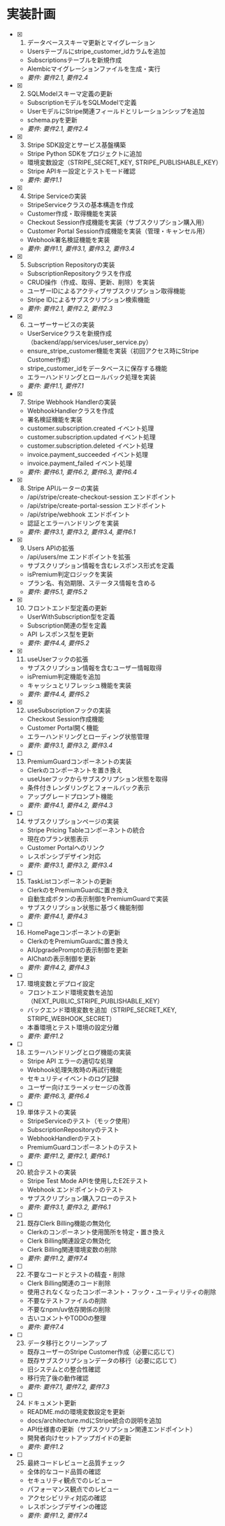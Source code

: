 # 実装計画

- [x] 1. データベーススキーマ更新とマイグレーション
  - Usersテーブルにstripe_customer_idカラムを追加
  - Subscriptionsテーブルを新規作成
  - Alembicマイグレーションファイルを生成・実行
  - _要件: 要件2.1, 要件2.4_

- [x] 2. SQLModelスキーマ定義の更新
  - SubscriptionモデルをSQLModelで定義
  - UserモデルにStripe関連フィールドとリレーションシップを追加
  - schema.pyを更新
  - _要件: 要件2.1, 要件2.4_

- [x] 3. Stripe SDK設定とサービス基盤構築
  - Stripe Python SDKをプロジェクトに追加
  - 環境変数設定（STRIPE_SECRET_KEY, STRIPE_PUBLISHABLE_KEY）
  - Stripe APIキー設定とテストモード確認
  - _要件: 要件1.1_

- [x] 4. Stripe Serviceの実装
  - StripeServiceクラスの基本構造を作成
  - Customer作成・取得機能を実装
  - Checkout Session作成機能を実装（サブスクリプション購入用）
  - Customer Portal Session作成機能を実装（管理・キャンセル用）
  - Webhook署名検証機能を実装
  - _要件: 要件1.1, 要件3.1, 要件3.2, 要件3.4_

- [x] 5. Subscription Repositoryの実装
  - SubscriptionRepositoryクラスを作成
  - CRUD操作（作成、取得、更新、削除）を実装
  - ユーザーIDによるアクティブサブスクリプション取得機能
  - Stripe IDによるサブスクリプション検索機能
  - _要件: 要件2.1, 要件2.2, 要件2.3_

- [x] 6. ユーザーサービスの実装
  - UserServiceクラスを新規作成（backend/app/services/user_service.py）
  - ensure_stripe_customer機能を実装（初回アクセス時にStripe Customer作成）
  - stripe_customer_idをデータベースに保存する機能
  - エラーハンドリングとロールバック処理を実装
  - _要件: 要件1.1, 要件7.1_

- [x] 7. Stripe Webhook Handlerの実装
  - WebhookHandlerクラスを作成
  - 署名検証機能を実装
  - customer.subscription.created イベント処理
  - customer.subscription.updated イベント処理
  - customer.subscription.deleted イベント処理
  - invoice.payment_succeeded イベント処理
  - invoice.payment_failed イベント処理
  - _要件: 要件6.1, 要件6.2, 要件6.3, 要件6.4_

- [x] 8. Stripe APIルーターの実装
  - /api/stripe/create-checkout-session エンドポイント
  - /api/stripe/create-portal-session エンドポイント
  - /api/stripe/webhook エンドポイント
  - 認証とエラーハンドリングを実装
  - _要件: 要件3.1, 要件3.2, 要件3.4, 要件6.1_

- [x] 9. Users APIの拡張
  - /api/users/me エンドポイントを拡張
  - サブスクリプション情報を含むレスポンス形式を定義
  - isPremium判定ロジックを実装
  - プラン名、有効期限、ステータス情報を含める
  - _要件: 要件5.1, 要件5.2_

- [x] 10. フロントエンド型定義の更新
  - UserWithSubscription型を定義
  - Subscription関連の型を定義
  - API レスポンス型を更新
  - _要件: 要件4.4, 要件5.2_

- [x] 11. useUserフックの拡張
  - サブスクリプション情報を含むユーザー情報取得
  - isPremium判定機能を追加
  - キャッシュとリフレッシュ機能を実装
  - _要件: 要件4.4, 要件5.2_

- [x] 12. useSubscriptionフックの実装
  - Checkout Session作成機能
  - Customer Portal開く機能
  - エラーハンドリングとローディング状態管理
  - _要件: 要件3.1, 要件3.2, 要件3.4_

- [ ] 13. PremiumGuardコンポーネントの実装
  - Clerkの<Protect>コンポーネントを置き換え
  - useUserフックからサブスクリプション状態を取得
  - 条件付きレンダリングとフォールバック表示
  - アップグレードプロンプト機能
  - _要件: 要件4.1, 要件4.2, 要件4.3_

- [ ] 14. サブスクリプションページの実装
  - Stripe Pricing Tableコンポーネントの統合
  - 現在のプラン状態表示
  - Customer Portalへのリンク
  - レスポンシブデザイン対応
  - _要件: 要件3.1, 要件3.2, 要件3.4_

- [ ] 15. TaskListコンポーネントの更新
  - Clerkの<Protect>をPremiumGuardに置き換え
  - 自動生成ボタンの表示制御をPremiumGuardで実装
  - サブスクリプション状態に基づく機能制御
  - _要件: 要件4.1, 要件4.3_

- [ ] 16. HomePageコンポーネントの更新
  - Clerkの<Protect>をPremiumGuardに置き換え
  - AIUpgradePromptの表示制御を更新
  - AIChatの表示制御を更新
  - _要件: 要件4.2, 要件4.3_

- [ ] 17. 環境変数とデプロイ設定
  - フロントエンド環境変数を追加（NEXT_PUBLIC_STRIPE_PUBLISHABLE_KEY）
  - バックエンド環境変数を追加（STRIPE_SECRET_KEY, STRIPE_WEBHOOK_SECRET）
  - 本番環境とテスト環境の設定分離
  - _要件: 要件1.2_

- [ ] 18. エラーハンドリングとログ機能の実装
  - Stripe API エラーの適切な処理
  - Webhook処理失敗時の再試行機能
  - セキュリティイベントのログ記録
  - ユーザー向けエラーメッセージの改善
  - _要件: 要件6.3, 要件6.4_

- [ ] 19. 単体テストの実装
  - StripeServiceのテスト（モック使用）
  - SubscriptionRepositoryのテスト
  - WebhookHandlerのテスト
  - PremiumGuardコンポーネントのテスト
  - _要件: 要件1.2, 要件2.1, 要件6.1_

- [ ] 20. 統合テストの実装
  - Stripe Test Mode APIを使用したE2Eテスト
  - Webhook エンドポイントのテスト
  - サブスクリプション購入フローのテスト
  - _要件: 要件3.1, 要件3.2, 要件6.1_

- [ ] 21. 既存Clerk Billing機能の無効化
  - Clerkの<Protect>コンポーネント使用箇所を特定・置き換え
  - Clerk Billing関連設定の無効化
  - Clerk Billing関連環境変数の削除
  - _要件: 要件1.2, 要件7.4_

- [ ] 22. 不要なコードとテストの精査・削除
  - Clerk Billing関連のコード削除
  - 使用されなくなったコンポーネント・フック・ユーティリティの削除
  - 不要なテストファイルの削除
  - 不要なnpm/uv依存関係の削除
  - 古いコメントやTODOの整理
  - _要件: 要件7.4_

- [ ] 23. データ移行とクリーンアップ
  - 既存ユーザーのStripe Customer作成（必要に応じて）
  - 既存サブスクリプションデータの移行（必要に応じて）
  - 旧システムとの整合性確認
  - 移行完了後の動作確認
  - _要件: 要件7.1, 要件7.2, 要件7.3_

- [ ] 24. ドキュメント更新
  - README.mdの環境変数設定を更新
  - docs/architecture.mdにStripe統合の説明を追加
  - API仕様書の更新（サブスクリプション関連エンドポイント）
  - 開発者向けセットアップガイドの更新
  - _要件: 要件1.2_

- [ ] 25. 最終コードレビューと品質チェック
  - 全体的なコード品質の確認
  - セキュリティ観点でのレビュー
  - パフォーマンス観点でのレビュー
  - アクセシビリティ対応の確認
  - レスポンシブデザインの確認
  - _要件: 要件1.2, 要件7.4_